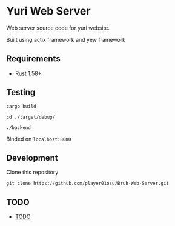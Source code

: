 # Yuri Web Server

Web server source code for yuri website.

Built using actix framework and yew framework

## Requirements

- Rust 1.58+

## Testing

`cargo build`

`cd ./target/debug/`

`./backend`

Binded on `localhost:8080`

## Development

Clone this repository

`git clone https://github.com/player01osu/Bruh-Web-Server.git`

## TODO

- [TODO](TODO.md)
